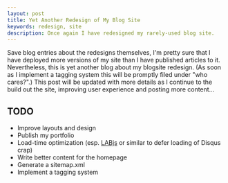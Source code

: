 ```yaml
---
layout: post
title: Yet Another Redesign of My Blog Site
keywords: redesign, site
description: Once again I have redesigned my rarely-used blog site.
---
```


Save blog entries about the redesigns themselves, I'm pretty sure that I have deployed more versions of my site than I have published articles to it. Nevertheless, this is yet another blog about my blogsite redesign. (As soon as I implement a tagging system this will be promptly filed under "who cares?".) This post will be updated with more details as I continue to the build out the site, improving user experience and posting more content...

## TODO

* Improve layouts and design
* Publish my portfolio
* Load-time optimization (esp. [LABjs](http://labjs.com/) or similar to defer loading of Disqus crap)
* Write better content for the homepage
* Generate a sitemap.xml
* Implement a tagging system

<!-- ## Microformats

xfn, hcard, hatom, rdfa

## URL shortening

/blog/redesign to /blog/2010/07/12/yet_another_blog_about_my_redesign
-->
